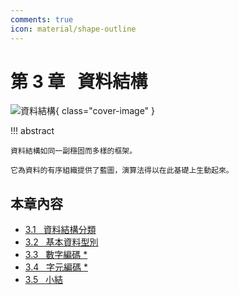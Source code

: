 ```yaml
---
comments: true
icon: material/shape-outline
---
```


# 第 3 章 &nbsp; 資料結構

![資料結構](../assets/covers/chapter_data_structure.jpg){ class="cover-image" }

!!! abstract

    資料結構如同一副穩固而多樣的框架。
    
    它為資料的有序組織提供了藍圖，演算法得以在此基礎上生動起來。

## 本章內容

- [3.1 &nbsp; 資料結構分類](classification_of_data_structure.md)
- [3.2 &nbsp; 基本資料型別](basic_data_types.md)
- [3.3 &nbsp; 數字編碼 *](number_encoding.md)
- [3.4 &nbsp; 字元編碼 *](character_encoding.md)
- [3.5 &nbsp; 小結](summary.md)

